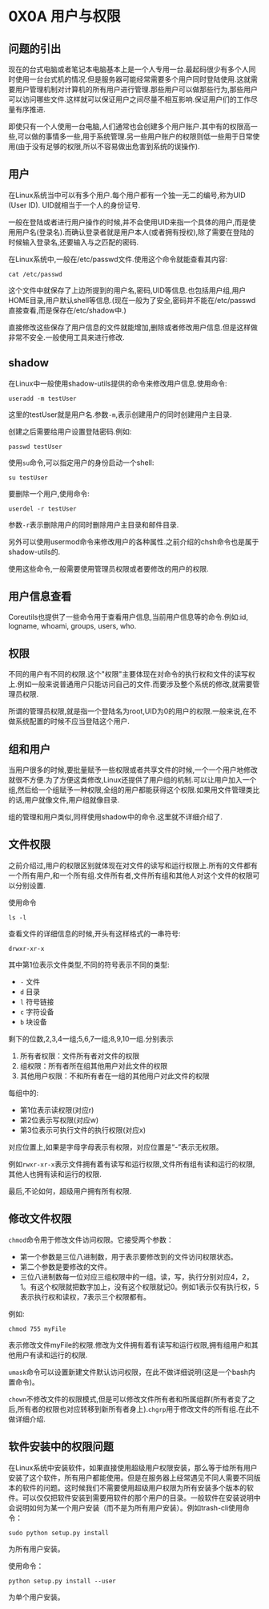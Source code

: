 # 0X0A 用户与权限

## 问题的引出

现在的台式电脑或者笔记本电脑基本上是一个人专用一台.最起码很少有多个人同时使用一台台式机的情况.但是服务器可能经常需要多个用户同时登陆使用.这就需要用户管理机制对计算机的所有用户进行管理.那些用户可以做那些行为,那些用户可以访问哪些文件.这样就可以保证用户之间尽量不相互影响.保证用户们的工作尽量有序推进.

即使只有一个人使用一台电脑,人们通常也会创建多个用户账户.其中有的权限高一些,可以做的事情多一些,用于系统管理.另一些用户账户的权限则低一些用于日常使用(由于没有足够的权限,所以不容易做出危害到系统的误操作).

## 用户

在Linux系统当中可以有多个用户.每个用户都有一个独一无二的编号,称为UID (User ID). UID就相当于一个人的身份证号.

一般在登陆或者进行用户操作的时候,并不会使用UID来指一个具体的用户,而是使用用户名(登录名).而确认登录者就是用户本人(或者拥有授权),除了需要在登陆的时候输入登录名,还要输入与之匹配的密码.

在Linux系统中,一般在/etc/passwd文件.使用这个命令就能查看其内容:

```shell
cat /etc/passwd
```

这个文件中就保存了上边所提到的用户名,密码,UID等信息.也包括用户组,用户HOME目录,用户默认shell等信息.(现在一般为了安全,密码并不能在/etc/passwd直接查看,而是保存在/etc/shadow中.)

直接修改这些保存了用户信息的文件就能增加,删除或者修改用户信息.但是这样做非常不安全.一般使用工具来进行修改.

## shadow

在Linux中一般使用shadow-utils提供的命令来修改用户信息.使用命令:

```shell
useradd -m testUser
```

这里的testUser就是用户名.参数`-m`,表示创建用户的同时创建用户主目录.

创建之后需要给用户设置登陆密码.例如:

```shell
passwd testUser
```

使用`su`命令,可以指定用户的身份启动一个shell:

```shell
su testUser
```

要删除一个用户,使用命令:

```shell
userdel -r testUser
```

参数`-r`表示删除用户的同时删除用户主目录和邮件目录.

另外可以使用usermod命令来修改用户的各种属性.之前介绍的chsh命令也是属于shadow-utils的.

使用这些命令,一般需要使用管理员权限或者要修改的用户的权限.

## 用户信息查看

Coreutils也提供了一些命令用于查看用户信息,当前用户信息等的命令.例如:id, logname, whoami, groups, users, who.

## 权限

不同的用户有不同的权限.这个"权限"主要体现在对命令的执行权和文件的读写权上.例如一般来说普通用户只能访问自己的文件.而要涉及整个系统的修改,就需要管理员权限.

所谓的管理员权限,就是指一个登陆名为root,UID为0的用户的权限.一般来说,在不做系统配置的时候不应当登陆这个用户.

## 组和用户

当用户很多的时候,要批量赋予一些权限或者共享文件的时候,一个一个用户地修改就很不方便.为了方便这类修改,Linux还提供了用户组的机制.可以让用户加入一个组,然后给一个组赋予一种权限,全组的用户都能获得这个权限.如果用文件管理类比的话,用户就像文件,用户组就像目录.

组的管理和用户类似,同样使用shadow中的命令.这里就不详细介绍了.

## 文件权限

之前介绍过,用户的权限区别就体现在对文件的读写和运行权限上.所有的文件都有一个所有用户,和一个所有组.文件所有者,文件所有组和其他人对这个文件的权限可以分别设置.

使用命令

```shell
ls -l
```

查看文件的详细信息的时候,开头有这样格式的一串符号:

```shell
drwxr-xr-x
```

其中第1位表示文件类型,不同的符号表示不同的类型:

* `-` 文件
* `d` 目录
* `l` 符号链接
* `c` 字符设备
* `b` 块设备

剩下的位数,2,3,4一组;5,6,7一组;8,9,10一组.分别表示

1. 所有者权限：文件所有者对文件的权限
1. 组权限：所有者所在组其他用户对此文件的权限
1. 其他用户权限：不和所有者在一组的其他用户对此文件的权限

每组中的:

* 第1位表示读权限(对应r)
* 第2位表示写权限(对应w)
* 第3位表示可执行文件的执行权限(对应x)

对应位置上,如果是字母字母表示有权限，对应位置是“-”表示无权限。

例如`rwxr-xr-x`表示文件拥有着有读写和运行权限,文件所有组有读和运行的权限,其他人也拥有读和运行的权限.

最后,不论如何，超级用户拥有所有权限.

## 修改文件权限

`chmod`命令用于修改文件访问权限。它接受两个参数：

* 第一个参数是三位八进制数，用于表示要修改到的文件访问权限状态。
* 第二个参数是要修改的文件。
* 三位八进制数每一位对应三组权限中的一组。读，写，执行分别对应4，2，1。有这个权限就把数字加上，没有这个权限就记0。例如1表示仅有执行权，5表示执行权和读权，7表示三个权限都有。

例如:

```shell
chmod 755 myFile
```

表示修改文件myFile的权限.修改为文件拥有着有读写和运行权限,拥有组用户和其他用户有读和运行的权限.

`umask`命令可以设置新建文件默认访问权限，在此不做详细说明(这是一个bash内置命令)。

`chown`不修改文件的权限模式,但是可以修改文件所有者和所属组群(所有者变了之后,所有者的权限也对应转移到新所有者身上).`chgrp`用于修改文件的所有组.在此不做详细介绍.

## 软件安装中的权限问题

在Linux系统中安装软件，如果直接使用超级用户权限安装，那么等于给所有用户安装了这个软件，所有用户都能使用。但是在服务器上经常遇见不同人需要不同版本的软件的问题。这时候我们不需要使用超级用户权限为所有安装多个版本的软件。可以仅仅把软件安装到需要用软件的那个用户的目录。一般软件在安装说明中会说明如何为某一个用户安装（而不是为所有用户安装）。例如trash-cli使用命令：

```shell
sudo python setup.py install
```

为所有用户安装。

使用命令：

```shell
python setup.py install --user
```

为单个用户安装。
